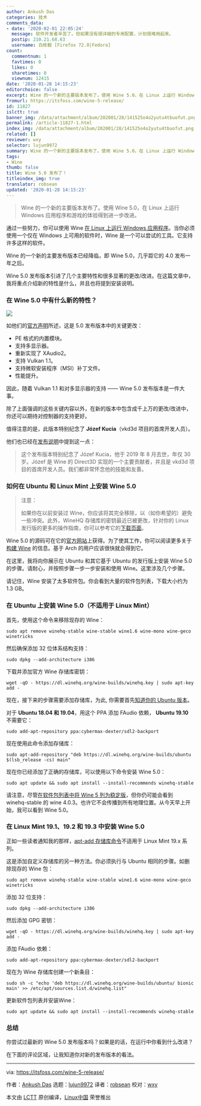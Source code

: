 ```yaml
---
author: Ankush Das
categories: 技术
comments_data:
- date: '2020-02-01 22:05:24'
  message: 软件开发者辛苦了。但如果没有很详细的专用配置，计划很难用起来。
  postip: 210.21.68.63
  username: 白栋毅 [Firefox 72.0|Fedora]
count:
  commentnum: 1
  favtimes: 0
  likes: 0
  sharetimes: 0
  viewnum: 12415
date: '2020-01-28 14:15:23'
editorchoice: false
excerpt: Wine 的一个新的主要版本发布了。使用 Wine 5.0，在 Linux 上运行 Windows 应用程序和游戏的体验得到进一步改进。
fromurl: https://itsfoss.com/wine-5-release/
id: 11827
islctt: true
banner_img: /data/attachment/album/202001/28/141525o4o2yutu4tbuofut.png
permalink: /article-11827-1.html
index_img: /data/attachment/album/202001/28/141525o4o2yutu4tbuofut.png.thumb.jpg
related: []
reviewer: wxy
selector: lujun9972
summary: Wine 的一个新的主要版本发布了。使用 Wine 5.0，在 Linux 上运行 Windows 应用程序和游戏的体验得到进一步改进。
tags:
- Wine
thumb: false
title: Wine 5.0 发布了！
titleindex_img: true
translator: robsean
updated: '2020-01-28 14:15:23'
---
```



> 
> Wine 的一个新的主要版本发布了。使用 Wine 5.0，在 Linux 上运行 Windows 应用程序和游戏的体验得到进一步改进。
> 
> 
> 


通过一些努力，你可以使用 Wine [在 Linux 上运行 Windows 应用程序](https://itsfoss.com/use-windows-applications-linux/)。当你必须使用一个仅在 Windows 上可用的软件时，Wine 是一个可以尝试的工具。它支持许多这样的软件。


Wine 的一个新的主要发布版本已经降临，即 Wine 5.0，几乎距它的 4.0 发布一年之后。


Wine 5.0 发布版本引进了几个主要特性和很多显著的更改/改进。在这篇文章中，我将重点介绍新的特性是什么，并且也将提到安装说明。


### 在 Wine 5.0 中有什么新的特性？


![](/data/attachment/album/202001/28/141525o4o2yutu4tbuofut.png)


如他们的[官方声明](https://www.winehq.org/news/2020012101)所述，这是 5.0 发布版本中的关键更改：


* PE 格式的内置模块。
* 支持多显示器。
* 重新实现了 XAudio2。
* 支持 Vulkan 1.1。
* 支持微软安装程序（MSI）补丁文件。
* 性能提升。


因此，随着 Vulkan 1.1 和对多显示器的支持 —— Wine 5.0 发布版本是一件大事。


除了上面强调的这些关键内容以外，在新的版本中包含成千上万的更改/改进中，你还可以期待对控制器的支持更好。


值得注意的是，此版本特别纪念了 **Józef Kucia**（vkd3d 项目的首席开发人员）。


他们也已经在[发布说明](https://www.winehq.org/announce/5.0)中提到这一点：



> 
> 这个发布版本特别纪念了 Józef Kucia，他于 2019 年 8 月去世，年仅 30 岁。Józef 是 Wine 的 Direct3D 实现的一个主要贡献者，并且是 vkd3d 项目的首席开发人员。我们都非常怀念他的技能和友善。
> 
> 
> 


### 如何在 Ubuntu 和 Linux Mint 上安装 Wine 5.0



> 
> 注意：
> 
> 
> 如果你在以前安装过 Wine，你应该将其完全移除，以（如你希望的）避免一些冲突。此外，WineHQ 存储库的密钥最近已被更改，针对你的 Linux 发行版的更多的操作指南，你可以参考它的[下载页面](https://wiki.winehq.org/Download)。
> 
> 
> 


Wine 5.0 的源码可在它的[官方网站](https://www.winehq.org/news/2020012101)上获得。为了使其工作，你可以阅读更多关于[构建 Wine](https://wiki.winehq.org/Building_Wine) 的信息。基于 Arch 的用户应该很快就会得到它。


在这里，我将向你展示在 Ubuntu 和其它基于 Ubuntu 的发行版上安装 Wine 5.0 的步骤。请耐心，并按照步骤一步一步安装和使用 Wine。这里涉及几个步骤。


请记住，Wine 安装了太多软件包。你会看到大量的软件包列表，下载大小约为 1.3 GB。


### 在 Ubuntu 上安装 Wine 5.0（不适用于 Linux Mint）


首先，使用这个命令来移除现存的 Wine：



```
sudo apt remove winehq-stable wine-stable wine1.6 wine-mono wine-geco winetricks
```

然后确保添加 32 位体系结构支持：



```
sudo dpkg --add-architecture i386
```

下载并添加官方 Wine 存储库密钥：



```
wget -qO - https://dl.winehq.org/wine-builds/winehq.key | sudo apt-key add -
```

现在，接下来的步骤需要添加存储库，为此, 你需要首先[知道你的 Ubuntu 版本](https://itsfoss.com/how-to-know-ubuntu-unity-version/)。


对于 **Ubuntu 18.04 和 19.04**，用这个 PPA 添加 FAudio 依赖， **Ubuntu 19.10** 不需要它：



```
sudo add-apt-repository ppa:cybermax-dexter/sdl2-backport
```

现在使用此命令添加存储库：



```
sudo apt-add-repository "deb https://dl.winehq.org/wine-builds/ubuntu $(lsb_release -cs) main"
```

现在你已经添加了正确的存储库，可以使用以下命令安装 Wine 5.0：



```
sudo apt update && sudo apt install --install-recommends winehq-stable
```

请注意，尽管[在软件包列表中将 Wine 5 列为稳定版](https://dl.winehq.org/wine-builds/ubuntu/dists/bionic/main/binary-amd64/)，但你仍可能会看到 winehq-stable 的 wine 4.0.3。也许它不会传播到所有地理位置。从今天早上开始，我可以看到 Wine 5.0。


### 在 Linux Mint 19.1、19.2 和 19.3 中安装 Wine 5.0


正如一些读者通知我的那样，[apt-add 存储库命令](https://itsfoss.com/add-apt-repository-command-not-found/)不适用于 Linux Mint 19.x 系列。


这是添加自定义存储库的另一种方法。你必须执行与 Ubuntu 相同的步骤。如删除现存的 Wine 包：



```
sudo apt remove winehq-stable wine-stable wine1.6 wine-mono wine-geco winetricks
```

添加 32 位支持：



```
sudo dpkg --add-architecture i386
```

然后添加 GPG 密钥：



```
wget -qO - https://dl.winehq.org/wine-builds/winehq.key | sudo apt-key add -
```

添加 FAudio 依赖：



```
sudo add-apt-repository ppa:cybermax-dexter/sdl2-backport
```

现在为 Wine 存储库创建一个新条目：



```
sudo sh -c "echo 'deb https://dl.winehq.org/wine-builds/ubuntu/ bionic main' >> /etc/apt/sources.list.d/winehq.list"
```

更新软件包列表并安装Wine：



```
sudo apt update && sudo apt install --install-recommends winehq-stable
```

### 总结


你尝试过最新的 Wine 5.0 发布版本吗？如果是的话，在运行中你看到什么改进？


在下面的评论区域，让我知道你对新的发布版本的看法。




---


via: <https://itsfoss.com/wine-5-release/>


作者：[Ankush Das](https://itsfoss.com/author/ankush/) 选题：[lujun9972](https://github.com/lujun9972) 译者：[robsean](https://github.com/robsean) 校对：[wxy](https://github.com/wxy)


本文由 [LCTT](https://github.com/LCTT/TranslateProject) 原创编译，[Linux中国](https://linux.cn/) 荣誉推出